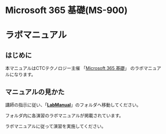 # Microsoft 365 基礎(MS-900)

# ラボマニュアル

## はじめに

本マニュアルはCTCテクノロジー主催 「[Microsoft 365 基礎](https://www.school.ctc-g.co.jp/course/P800.html)」 のラボマニュアルになります。

## マニュアルの見かた

講師の指示に従い、「**[LabManual](https://github.com/ctct-edu/ms-900-lab/tree/main/LabManual)**」のフォルダへ移動してください。

フォルダ内に各演習のラボマニュアルが掲載されています。

ラボマニュアルに従って演習を実施してください。
